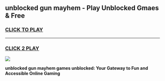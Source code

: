 
## unblocked gun mayhem - Play Unblocked Gmaes & Free
<h3>
<a href="https://news.freeplayer.one?title=unblocked_gun_mayhem&ref=16F">CLICK TO PLAY</a></h3>
<hr>

<h3>
<a href="https://news.freeplayer.one?title=unblocked_gun_mayhem&ref=16F">CLICK 2 PLAY</a>
  
</h3>

<a href="https://news.freeplayer.one?title=unblocked_gun_mayhem&ref=16F/"><img src="https://clearcache.store/games.png"></a>


**unblocked gun mayhem games unblocked: Your Gateway to Fun and Accessible Online Gaming**
